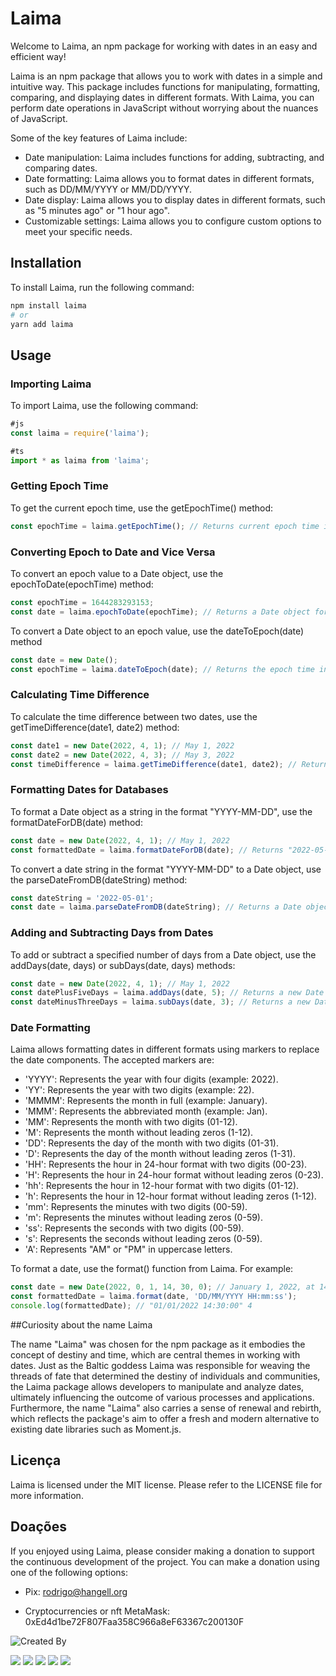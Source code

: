 # Laima
Welcome to Laima, an npm package for working with dates in an easy and efficient way!

Laima is an npm package that allows you to work with dates in a simple and intuitive way. This package includes functions for manipulating, formatting, comparing, and displaying dates in different formats. With Laima, you can perform date operations in JavaScript without worrying about the nuances of JavaScript.

Some of the key features of Laima include:

* Date manipulation: Laima includes functions for adding, subtracting, and comparing dates.
* Date formatting: Laima allows you to format dates in different formats, such as DD/MM/YYYY or MM/DD/YYYY.
* Date display: Laima allows you to display dates in different formats, such as "5 minutes ago" or "1 hour ago".
* Customizable settings: Laima allows you to configure custom options to meet your specific needs.

## Installation
To install Laima, run the following command:
```bash
npm install laima
# or
yarn add laima
```

## Usage

### Importing Laima
To import Laima, use the following command:
```js
#js
const laima = require('laima');
```
```ts
#ts
import * as laima from 'laima';
```
### Getting Epoch Time

To get the current epoch time, use the getEpochTime() method:
```js
const epochTime = laima.getEpochTime(); // Returns current epoch time in milliseconds
```


### Converting Epoch to Date and Vice Versa

To convert an epoch value to a Date object, use the epochToDate(epochTime) method:
```js
const epochTime = 1644283293153;
const date = laima.epochToDate(epochTime); // Returns a Date object for the given epoch time

```

To convert a Date object to an epoch value, use the dateToEpoch(date) method
```js
const date = new Date();
const epochTime = laima.dateToEpoch(date); // Returns the epoch time in milliseconds for the given date
```

### Calculating Time Difference

To calculate the time difference between two dates, use the getTimeDifference(date1, date2) method:
```js
const date1 = new Date(2022, 4, 1); // May 1, 2022
const date2 = new Date(2022, 4, 3); // May 3, 2022
const timeDifference = laima.getTimeDifference(date1, date2); // Returns the time difference in milliseconds
```

### Formatting Dates for Databases

To format a Date object as a string in the format "YYYY-MM-DD", use the formatDateForDB(date) method:
```js
const date = new Date(2022, 4, 1); // May 1, 2022
const formattedDate = laima.formatDateForDB(date); // Returns "2022-05-01"
```

To convert a date string in the format "YYYY-MM-DD" to a Date object, use the parseDateFromDB(dateString) method:

```js
const dateString = '2022-05-01';
const date = laima.parseDateFromDB(dateString); // Returns a Date object for the given date string
```

### Adding and Subtracting Days from Dates
To add or subtract a specified number of days from a Date object, use the addDays(date, days) or subDays(date, days) methods:
```js
const date = new Date(2022, 4, 1); // May 1, 2022
const datePlusFiveDays = laima.addDays(date, 5); // Returns a new Date object for May 6, 2022
const dateMinusThreeDays = laima.subDays(date, 3); // Returns a new Date object for April 28, 2022
```

### Date Formatting

Laima allows formatting dates in different formats using markers to replace the date components. The accepted markers are:

* 'YYYY': Represents the year with four digits (example: 2022).
* 'YY': Represents the year with two digits (example: 22).
* 'MMMM': Represents the month in full (example: January).
* 'MMM': Represents the abbreviated month (example: Jan).
* 'MM': Represents the month with two digits (01-12).
* 'M': Represents the month without leading zeros (1-12).
* 'DD': Represents the day of the month with two digits (01-31).
* 'D': Represents the day of the month without leading zeros (1-31).
* 'HH': Represents the hour in 24-hour format with two digits (00-23).
* 'H': Represents the hour in 24-hour format without leading zeros (0-23).
* 'hh': Represents the hour in 12-hour format with two digits (01-12).
* 'h': Represents the hour in 12-hour format without leading zeros (1-12).
* 'mm': Represents the minutes with two digits (00-59).
* 'm': Represents the minutes without leading zeros (0-59).
* 'ss': Represents the seconds with two digits (00-59).
* 's': Represents the seconds without leading zeros (0-59).
* 'A': Represents "AM" or "PM" in uppercase letters.

To format a date, use the format() function from Laima. For example:
```js
const date = new Date(2022, 0, 1, 14, 30, 0); // January 1, 2022, at 14:30
const formattedDate = laima.format(date, 'DD/MM/YYYY HH:mm:ss');
console.log(formattedDate); // "01/01/2022 14:30:00" 4
```

##Curiosity about the name Laima 


The name "Laima" was chosen for the npm package as it embodies the concept of destiny and time, which are central themes in working with dates. Just as the Baltic goddess Laima was responsible for weaving the threads of fate that determined the destiny of individuals and communities, the Laima package allows developers to manipulate and analyze dates, ultimately influencing the outcome of various processes and applications. Furthermore, the name "Laima" also carries a sense of renewal and rebirth, which reflects the package's aim to offer a fresh and modern alternative to existing date libraries such as Moment.js.
## Licença

Laima is licensed under the MIT license. Please refer to the LICENSE file for more information.



## Doações
If you enjoyed using Laima, please consider making a donation to support the continuous development of the project. You can make a donation using one of the following options:
* Pix: rodrigo@hangell.org

* Cryptocurrencies or nft MetaMask: 0xEd4d1be72F807Faa358C966a8eF63367c200130F

![Created By](https://hangell.org/wp-content/uploads/2022/04/rodrigorangel.jpeg)



<div>
<a href="https://hangell.org" target="_blank"><img src="https://img.shields.io/badge/website-000000?style=for-the-badge&logo=About.me&logoColor=white" target="_blank"></a>
  <a href="https://play.google.com/store/apps/dev?id=5606456325281613718" target="_blank"><img src="https://img.shields.io/badge/Google_Play-414141?style=for-the-badge&logo=google-play&logoColor=white" target="_blank"></a>
  <a href="https://www.youtube.com/channel/UC8_zG7RFM2aMhI-p-6zmixw" target="_blank"><img src="https://img.shields.io/badge/YouTube-FF0000?style=for-the-badge&logo=youtube&logoColor=white" target="_blank"></a>
  <a href="https://www.facebook.com/hangell.org" target="_blank"><img src="	https://img.shields.io/badge/Facebook-1877F2?style=for-the-badge&logo=facebook&logoColor=white" target="_blank"></a>
  <a href="https://www.linkedin.com/in/rodrigo-rangel-a80810170" target="_blank"><img src="https://img.shields.io/badge/-LinkedIn-%230077B5?style=for-the-badge&logo=linkedin&logoColor=white" target="_blank"></a>

</div>